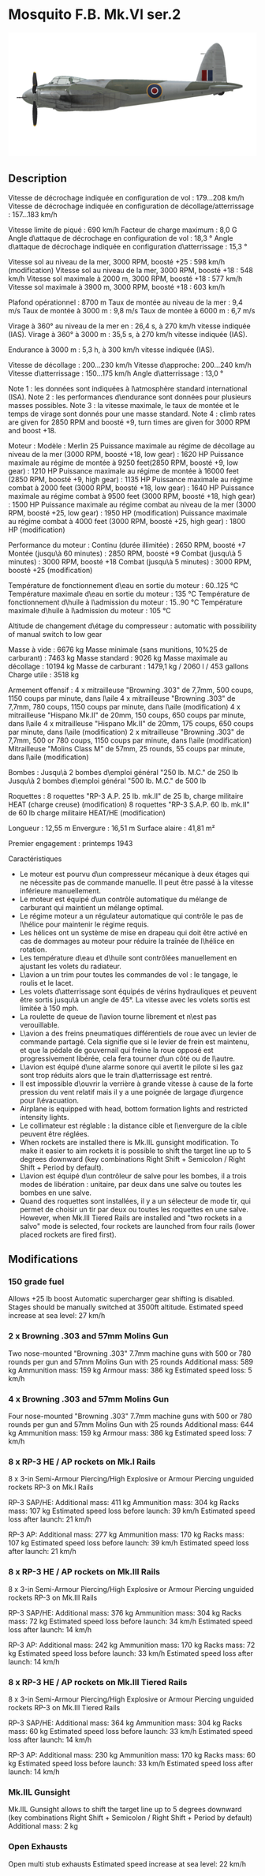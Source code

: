 # Mosquito F.B. Mk.VI ser.2

![mosquitofbmkvis2](../images/mosquitofbmkvis2.png)

## Description

Vitesse de décrochage indiquée en configuration de vol : 179...208 km/h
Vitesse de décrochage indiquée en configuration de décollage/atterrissage : 157...183 km/h

Vitesse limite de piqué : 690 km/h
Facteur de charge maximum : 8,0 G
Angle d\attaque de décrochage en configuration de vol : 18,3 °
Angle d\attaque de décrochage indiquée en configuration d\atterrissage : 15,3 °

Vitesse sol au niveau de la mer, 3000 RPM, boosté +25 : 598 km/h (modification)
Vitesse sol au niveau de la mer, 3000 RPM, boosté +18 : 548 km/h
Vitesse sol maximale à 2000 m, 3000 RPM, boosté +18 : 577 km/h
Vitesse sol maximale à 3900 m, 3000 RPM, boosté +18 : 603 km/h

Plafond opérationnel : 8700 m
Taux de montée au niveau de la mer : 9,4 m/s
Taux de montée à 3000 m : 9,8 m/s
Taux de montée à 6000 m : 6,7 m/s

Virage à 360° au niveau de la mer en : 26,4 s, à 270 km/h vitesse indiquée (IAS).
Virage à 360° à 3000 m : 35,5 s, à 270 km/h vitesse indiquée (IAS).

Endurance à 3000 m : 5,3 h, à 300 km/h vitesse indiquée (IAS).

Vitesse de décollage : 200...230 km/h
Vitesse d\approche: 200...240 km/h
Vitesse d\atterrissage : 150...175 km/h
Angle d\atterrissage : 13,0 °

Note 1 : les données sont indiquées à l\atmosphère standard international (ISA).
Note 2 : les performances d\endurance sont données pour plusieurs masses possibles.
Note 3 : la vitesse maximale, le taux de montée et le temps de virage sont donnés pour une masse standard.
Note 4 : climb rates are given for 2850 RPM and boosté +9, turn times are given for 3000 RPM and boost +18.

Moteur :
Modèle : Merlin 25
Puissance maximale au régime de décollage au niveau de la mer (3000 RPM, boosté +18, low gear) : 1620 HP
Puissance maximale au régime de montée à 9250 feet(2850 RPM, boosté +9, low gear) : 1210 HP
Puissance maximale au régime de montée à 16000 feet (2850 RPM, boosté +9, high gear) : 1135 HP
Puissance maximale au régime combat à 2000 feet (3000 RPM, boosté +18, low gear) : 1640 HP
Puissance maximale au régime combat à 9500 feet (3000 RPM, boosté +18, high gear) : 1500 HP
Puissance maximale au régime combat au niveau de la mer (3000 RPM, boosté +25, low gear) : 1950 HP (modification)
Puissance maximale au régime combat à 4000 feet (3000 RPM, boosté +25, high gear) : 1800 HP (modification)

Performance du moteur :
Continu (durée illimitée) : 2650 RPM, boosté +7
Montée (jusqu\à 60 minutes) : 2850 RPM, boosté +9
Combat (jusqu\à 5 minutes) : 3000 RPM, boosté +18
Combat (jusqu\à 5 minutes) : 3000 RPM, boosté +25 (modification)

Température de fonctionnement d\eau en sortie du moteur : 60..125 °C
Température maximale d\eau en sortie du moteur : 135 °C
Température de fonctionnement d\huile à l\admission du moteur : 15..90 °C
Température maximale d\huile à l\admission du moteur : 105 °C

Altitude de changement d\étage du compresseur : automatic with possibility of manual switch to low gear

Masse à vide : 6676 kg
Masse minimale (sans munitions, 10%25 de carburant) : 7463 kg
Masse standard : 9026 kg
Masse maximale au décollage : 10194 kg
Masse de carburant : 1479,1 kg / 2060 l / 453 gallons
Charge utile : 3518 kg

Armement offensif :
4 x mitrailleuse "Browning .303" de 7,7mm, 500 coups, 1150 coups par minute, dans l\aile
4 x mitrailleuse "Browning .303" de 7,7mm, 780 coups, 1150 coups par minute, dans l\aile (modification)
4 x mitrailleuse "Hispano Mk.II" de 20mm, 150 coups, 650 coups par minute, dans l\aile
4 x mitrailleuse "Hispano Mk.II" de 20mm, 175 coups, 650 coups par minute, dans l\aile (modification)
2 x mitrailleuse "Browning .303" de 7,7mm, 500 or 780 coups, 1150 coups par minute, dans l\aile (modification)
Mitrailleuse "Molins Class M" de 57mm, 25 rounds, 55 coups par minute, dans l\aile (modification)

Bombes :
Jusqu\à 2 bombes d\emploi général "250 lb. M.C." de 250 lb
Jusqu\à 2 bombes d\emploi général "500 lb. M.C." de 500 lb

Roquettes :
8 roquettes "RP-3 A.P. 25 lb. mk.II" de 25 lb, charge militaire HEAT (charge creuse) (modification)
8 roquettes "RP-3 S.A.P. 60 lb. mk.II" de 60 lb charge militaire HEAT/HE (modification)

Longueur : 12,55 m
Envergure : 16,51 m
Surface alaire : 41,81 m²

Premier engagement : printemps 1943

Caractéristiques
- Le moteur est pourvu d\un compresseur mécanique à deux étages qui ne nécessite pas de commande manuelle. Il peut être passé à la vitesse inférieure manuellement.
- Le moteur est équipé d\un contrôle automatique du mélange de carburant qui maintient un mélange optimal.
- Le régime moteur a un régulateur automatique qui contrôle le pas de l\hélice pour maintenir le régime requis.
- Les hélices ont un système de mise en drapeau qui doit être activé en cas de dommages au moteur pour réduire la traînée de l\hélice en rotation.
- Les température d\eau et d\huile sont contrôlées manuellement en ajustant les volets du radiateur.
- L\avion a un trim pour toutes les commandes de vol : le tangage, le roulis et le lacet.
- Les volets d\atterrissage sont équipés de vérins hydrauliques et peuvent être sortis jusqu\à un angle de 45°. La vitesse avec les volets sortis est limitée à 150 mph.
- La roulette de queue de l\avion tourne librement et n\est pas verouillable.
- L\avion a des freins pneumatiques différentiels de roue avec un levier de commande partagé. Cela signifie que si le levier de frein est maintenu, et que la pédale de gouvernail qui freine la roue opposé est progressivement libérée, cela fera tourner d\un côté ou de l\autre.
- L\avion est équipé d\une alarme sonore qui avertit le pilote si les gaz sont trop réduits alors que le train d\atterrissage est rentré.
- Il est impossible d\ouvrir la verrière à grande vitesse à cause de la forte pression du vent relatif mais il y a une poignée de largage d\urgence pour l\évacuation.
- Airplane is equipped with head, bottom formation lights and restricted intensity lights.
- Le collimateur est réglable : la distance cible et l\envergure de la cible peuvent être réglées.
- When rockets are installed there is Mk.IIL gunsight modification. To make it easier to aim rockets it is possible to shift the target line up to 5 degrees downward (key combinations Right Shift + Semicolon / Right Shift + Period by default).
- L\avion est équipé d\un contrôleur de salve pour les bombes, il a trois modes de libération : unitaire, par deux dans une salve ou toutes les bombes en une salve.
- Quand des roquettes sont installées, il y a un sélecteur de mode tir, qui permet de choisir un tir par deux ou toutes les roquettes en une salve. However, when Mk.III Tiered Rails are installed and "two rockets in a salvo" mode is selected, four rockets are launched from four rails (lower placed rockets are fired first).

## Modifications


### 150 grade fuel

Allows +25 lb boost
Automatic supercharger gear shifting is disabled. Stages should be manually switched at 3500ft altitude.
Estimated speed increase at sea level: 27 km/h

### 2 x Browning .303 and 57mm Molins Gun

Two nose-mounted "Browning .303" 7.7mm machine guns with 500 or 780 rounds per gun and 57mm Molins Gun with 25 rounds
Additional mass: 589 kg
Ammunition mass: 159 kg
Armour mass: 386 kg
Estimated speed loss: 5 km/h

### 4 x Browning .303 and 57mm Molins Gun

Four nose-mounted "Browning .303" 7.7mm machine guns with 500 or 780 rounds per gun and 57mm Molins Gun with 25 rounds
Additional mass: 644 kg
Ammunition mass: 159 kg
Armour mass: 386 kg
Estimated speed loss: 7 km/h﻿

### 8 х RP-3 HE / AP rockets on Mk.I Rails

8 х 3-in Semi-Armour Piercing/High Explosive or Armour Piercing unguided rockets RP-3 on Mk.I Rails

RP-3 SAP/HE:
Additional mass: 411 kg
Ammunition mass: 304 kg
Racks mass: 107 kg
Estimated speed loss before launch: 39 km/h
Estimated speed loss after launch: 21 km/h

RP-3 AP:
Additional mass: 277 kg
Ammunition mass: 170 kg
Racks mass: 107 kg
Estimated speed loss before launch: 39 km/h
Estimated speed loss after launch: 21 km/h﻿

### 8 х RP-3 HE / AP rockets on Mk.III Rails

8 х 3-in Semi-Armour Piercing/High Explosive or Armour Piercing unguided rockets RP-3 on Mk.III Rails

RP-3 SAP/HE:
Additional mass: 376 kg
Ammunition mass: 304 kg
Racks mass: 72 kg
Estimated speed loss before launch: 34 km/h
Estimated speed loss after launch: 14 km/h

RP-3 AP:
Additional mass: 242 kg
Ammunition mass: 170 kg
Racks mass: 72 kg
Estimated speed loss before launch: 33 km/h
Estimated speed loss after launch: 14 km/h﻿

### 8 х RP-3 HE / AP rockets on Mk.III Tiered Rails

8 х 3-in Semi-Armour Piercing/High Explosive or Armour Piercing unguided rockets RP-3 on Mk.III Tiered Rails

RP-3 SAP/HE:
Additional mass: 364 kg
Ammunition mass: 304 kg
Racks mass: 60 kg
Estimated speed loss before launch: 33 km/h
Estimated speed loss after launch: 14 km/h

RP-3 AP:
Additional mass: 230 kg
Ammunition mass: 170 kg
Racks mass: 60 kg
Estimated speed loss before launch: 33 km/h
Estimated speed loss after launch: 14 km/h

### Mk.IIL Gunsight

Mk.IIL Gunsight allows to shift the target line up to 5 degrees downward (key combinations Right Shift + Semicolon / Right Shift + Period by default)
Additional mass: 2 kg

### Open Exhausts

Open multi stub exhausts
Estimated speed increase at sea level: 22 km/h
